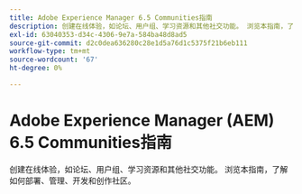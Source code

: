 ```yaml
---
title: Adobe Experience Manager 6.5 Communities指南
description: 创建在线体验，如论坛、用户组、学习资源和其他社交功能。 浏览本指南，了解如何部署、管理、开发和创作社区。
exl-id: 63040353-d34c-4306-9e7a-584ba48d8ad5
source-git-commit: d2c0dea636280c28e1d5a76d1c5375f21b6eb111
workflow-type: tm+mt
source-wordcount: '67'
ht-degree: 0%

---
```


# Adobe Experience Manager (AEM) 6.5 Communities指南

创建在线体验，如论坛、用户组、学习资源和其他社交功能。 浏览本指南，了解如何部署、管理、开发和创作社区。
